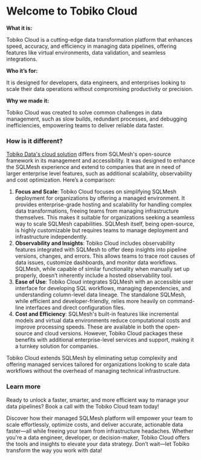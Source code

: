# **Welcome to Tobiko Cloud**

**What it is:** 

Tobiko Cloud is a cutting-edge data transformation platform that enhances speed, accuracy, and efficiency in managing data pipelines, offering features like virtual environments, data validation, and seamless integrations.

**Who it’s for:** 

It is designed for developers, data engineers, and enterprises looking to scale their data operations without compromising productivity or precision.

**Why we made it:** 

Tobiko Cloud was created to solve common challenges in data management, such as slow builds, redundant processes, and debugging inefficiencies, empowering teams to deliver reliable data faster. 

### How is it different?

[Tobiko Data's cloud solution](https://tobikodata.com/product.html) differs from SQLMesh's open-source framework in its management and accessibility. It was designed to enhance the SQLMesh experience and extend to companies that are in need of larger enterprise level features, such as additional scalability, observability and cost optimization. Here’s a comparison:

1. **Focus and Scale**: Tobiko Cloud focuses on simplifying SQLMesh deployment for organizations by offering a managed environment. It provides enterprise-grade hosting and scalability for handling complex data transformations, freeing teams from managing infrastructure themselves. This makes it suitable for organizations seeking a seamless way to scale SQLMesh capabilities. SQLMesh itself, being open-source, is highly customizable but requires teams to manage deployment and infrastructure independently.
2. **Observability and Insights**: Tobiko Cloud includes observability features integrated with SQLMesh to offer deep insights into pipeline versions, changes, and errors. This allows teams to trace root causes of data issues, customize dashboards, and monitor data workflows. SQLMesh, while capable of similar functionality when manually set up properly, doesn’t inherently include a hosted observability tool.
3. **Ease of Use**: Tobiko Cloud integrates SQLMesh with an accessible user interface for developing SQL workflows, managing dependencies, and understanding column-level data lineage. The standalone SQLMesh, while efficient and developer-friendly, relies more heavily on command-line interfaces and direct configuration files.
4. **Cost and Efficiency**: SQLMesh's built-in features like incremental models and virtual data environments reduce computational costs and improve processing speeds. These are available in both the open-source and cloud versions. However, Tobiko Cloud packages these benefits with additional enterprise-level services and support, making it a turnkey solution for companies.

Tobiko Cloud extends SQLMesh by eliminating setup complexity and offering managed services tailored for organizations looking to scale data workflows without the overhead of managing technical infrastructure. <Use the table comparison below to clearly see the difference in the features set between the OS platform and our Cloud product: >
<insert complete table here>

### Learn more

Ready to unlock a faster, smarter, and more efficient way to manage your data pipelines? Book a call with the Tobiko Cloud team today! 

Discover how their managed SQLMesh platform will empower your team to scale effortlessly, optimize costs, and deliver accurate, actionable data faster—all while freeing your team from infrastructure headaches. Whether you're a data engineer, developer, or decision-maker, Tobiko Cloud offers the tools and insights to elevate your data strategy. Don’t wait—let Tobiko transform the way you work with data!

<div class="calendly-inline-widget" data-url="https://calendly.com/d/cp8k-4jm-m6p/tobiko-cloud-intros" style="min-width:320px;height:630px;"></div>
<script type="text/javascript" src="https://assets.calendly.com/assets/external/widget.js"></script>